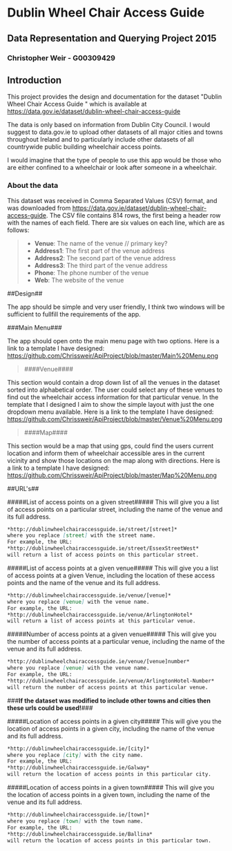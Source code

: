 # Dublin Wheel Chair Access Guide

## Data Representation and Querying Project 2015

### Christopher Weir - G00309429

## Introduction
This project provides the design and documentation for the dataset "Dublin Wheel Chair Access Guide
" which is available at https://data.gov.ie/dataset/dublin-wheel-chair-access-guide

The data is only based on information from Dublin City Council. I would suggest to data.gov.ie to upload other datasets of all major cities and towns throughout Ireland and to particularly include other datasets of all countrywide public building wheelchair access points.

I would imagine that the type of people to use this app would be those who are either confined to a wheelchair or look after someone in a wheelchair.

### About the data

This dataset was received in Comma Separated Values (CSV) format, and was downloaded from https://data.gov.ie/dataset/dublin-wheel-chair-access-guide.
The CSV file contains 814 rows, the first being a header row with the names of each field.
There are six values on each line, which are as follows:

> * **Venue**: The name of the venue // primary key?
> * **Address1**: The first part of the venue address
> * **Address2**: The second part of the venue address
> * **Address3**: The third part of the venue address
> * **Phone**: The phone number of the venue
> * **Web**: The website of the venue

##Design##

The app should be simple and very user friendly, I think two windows will be sufficient to fullfill the requirements of the app.

###Main Menu###

The app should open onto the main menu page with two options. Here is a link to a template I have designed: https://github.com/Chrissweir/ApiProject/blob/master/Main%20Menu.png

> ####Venue####

This section would contain a drop down list of all the venues in the dataset sorted into alphabetical order. The user could select any of these venues to find out the wheelchair access information for that particular venue. In the template that I designed I aim to show the simple layout with just the one dropdown menu available. Here is a link to the template I have designed: https://github.com/Chrissweir/ApiProject/blob/master/Venue%20Menu.png

> ####Map####

This section would be a map that using gps, could find the users current location and inform them of wheelchair accessible ares in the current vicinity and show those locations on the map along with directions. Here is a link to a template I have designed: https://github.com/Chrissweir/ApiProject/blob/master/Map%20Menu.png

##URL's##

#####List of access points on a given street#####
This will give you a list of access points on a particular street, including the name of the venue and its full address.
```markdown
*http://dublinwheelchairaccessguide.ie/street/[street]*
where you replace [street] with the street name.
For example, the URL:
*http://dublinwheelchairaccessguide.ie/street/EssexStreetWest*
will return a list of access points on this particular street.
```

#####List of access points at a given venue#####
This will give you a list of access points at a given Venue, including the location of these access points and the name of the venue and its full address.
```markdown
*http://dublinwheelchairaccessguide.ie/venue/[venue]*
where you replace [venue] with the venue name.
For example, the URL:
*http://dublinwheelchairaccessguide.ie/venue/ArlingtonHotel*
will return a list of access points at this particular venue.
```

#####Number of access points at a given venue#####
This will give you the number of access points at a particular venue, including the name of the venue and its full address.
```markdown
*http://dublinwheelchairaccessguide.ie/venue/[venue]number*
where you replace [venue] with the venue name.
For example, the URL:
*http://dublinwheelchairaccessguide.ie/venue/ArlingtonHotel-Number*
will return the number of access points at this particular venue.
```

###**If the dataset was modified to include other towns and cities then these urls could be used!**###

#####Location of access points in a given city#####
This will give you the location of access points in a given city, including the name of the venue and its full address.
```markdown
*http://dublinwheelchairaccessguide.ie/[city]*
where you replace [city] with the city name.
For example, the URL:
*http://dublinwheelchairaccessguide.ie/Galway*
will return the location of access points in this particular city.
```

#####Location of access points in a given town#####
This will give you the location of access points in a given town, including the name of the venue and its full address.
```markdown
*http://dublinwheelchairaccessguide.ie/[town]*
where you replace [town] with the town name.
For example, the URL:
*http://dublinwheelchairaccessguide.ie/Ballina*
will return the location of access points in this particular town.
```
